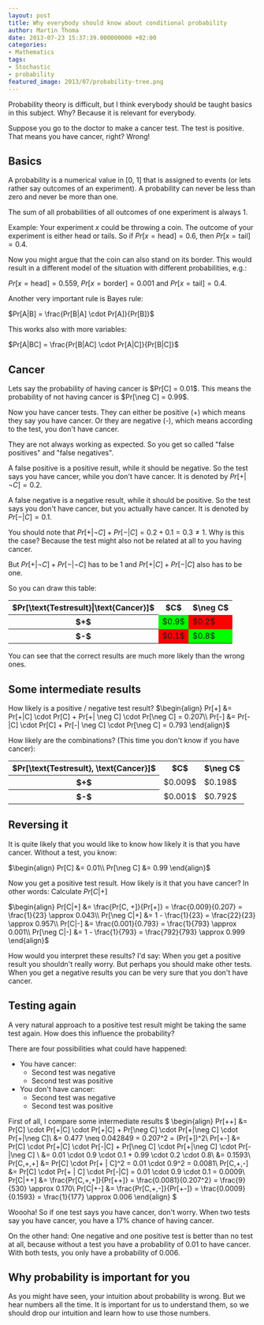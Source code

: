 ```yaml
---
layout: post
title: Why everybody should know about conditional probability
author: Martin Thoma
date: 2013-07-23 15:37:39.000000000 +02:00
categories:
- Mathematics
tags:
- Stochastic
- probability
featured_image: 2013/07/probability-tree.png
---
```

Probability theory is difficult, but I think everybody should be taught basics in this subject. Why? Because it is relevant for everybody.

Suppose you go to the doctor to make a cancer test. The test is positive. That means you have cancer, right? Wrong!

<h2>Basics</h2>
A probability is a numerical value in [0, 1] that is assigned to events (or lets rather say outcomes of an experiment). A probability can never be less than zero and never be more than one.

The sum of all probabilities of all outcomes of one experiment is always 1.

Example: Your experiment $x$ could be throwing a coin. The outcome of your experiment is either head or tails. So if 
$Pr[x = \text{head}] = 0.6$, then $Pr[x = \text{tail}] = 0.4$.

Now you might argue that the coin can also stand on its border. This would result in a different model of the situation with different probabilities, e.g.:

$Pr[x = \text{head}] = 0.559$, $Pr[x = \text{border}] = 0.001$ and $Pr[x = \text{tail}] = 0.4$.

Another very important rule is Bayes rule:

$Pr[A|B] = \frac{Pr[B|A] \cdot Pr[A]}{Pr[B]}$

This works also with more variables:

$Pr[A|BC] = \frac{Pr[B|AC] \cdot Pr[A|C]}{Pr[B|C]}$

<h2>Cancer</h2>
Lets say the probability of having cancer is $Pr[C] = 0.01$. This means the probability of not having cancer is $Pr[\neg C] = 0.99$.

Now you have cancer tests. They can either be positive (+) which means they say you have cancer. Or they are negative (-), which means according to the test, you don't have cancer. 

They are not always working as expected. So you get so called "false positives" and "false negatives".

A false positive is a positive result, while it should be negative. So the test says you have cancer, while you don't have cancer. It is denoted by $Pr[+ | \neg C] = 0.2$.

A false negative is a negative result, while it should be positive. So the test says you don't have cancer, but you actually have cancer. It is denoted by $Pr[- | C] = 0.1$.

You should note that $Pr[+ | \neg C] + Pr[- | C] = 0.2 + 0.1 = 0.3 \neq 1$. Why is this the case? Because the test might also not be related at all to you having cancer.

But $Pr[+ | \neg C] + Pr[- | \neg C]$ has to be 1 and $Pr[+ | C] + Pr[- | C]$ also has to be one.

So you can draw this table:

<table class="wikitable" style="width:auto;">
<tr>
  <th>$Pr[\text{Testresult}|\text{Cancer}]$</th>
  <th>$C$</th>
  <th>$\neg C$</th>
</tr>
<tr>
  <th>$+$</th>
  <td style="background-color:lime;">$0.9$</td>
  <td style="background-color:red;">$0.2$</td>
</tr>
<tr>
  <th>$-$</th>
  <td style="background-color:red;">$0.1$</td>
  <td style="background-color:lime;">$0.8$</td>
</tr>
</table>

You can see that the correct results are much more likely than the wrong ones.

<h2>Some intermediate results</h2>
How likely is a positive / negative test result?
$\begin{align}
Pr[+] &= Pr[+|C] \cdot Pr[C] + Pr[+| \neg C] \cdot Pr[\neg C] = 0.207\\
Pr[-] &= Pr[-|C] \cdot Pr[C] + Pr[-| \neg C] \cdot Pr[\neg C] = 0.793
\end{align}$

How likely are the combinations? (This time you don't know if you have cancer):

<table class="wikitable" style="width:auto;">
<tr>
  <th>$Pr[\text{Testresult}, \text{Cancer}]$</th>
  <th>$C$</th>
  <th>$\neg C$</th>
</tr>
<tr>
  <th>$+$</th>
  <td>$0.009$</td>
  <td>$0.198$</td>
</tr>
<tr>
  <th>$-$</th>
  <td>$0.001$</td>
  <td>$0.792$</td>
</tr>
</table>



<h2>Reversing it</h2>
It is quite likely that you would like to know how likely it is that you have cancer. Without a test, you know:

$\begin{align}
Pr[C]      &= 0.01\\
Pr[\neg C] &= 0.99
\end{align}$


Now you get a positive test result. How likely is it that you have cancer? In other words: Calculate $Pr[C|+]$

$\begin{align}
Pr[C|+]      &= \frac{Pr[C, +]}{Pr[+]} = \frac{0.009}{0.207} = \frac{1}{23} \approx 0.043\\
Pr[\neg C|+] &= 1 - \frac{1}{23} = \frac{22}{23} \approx 0.957\\
Pr[C|-]      &= \frac{0.001}{0.793} = \frac{1}{793} \approx 0.001\\
Pr[\neg C|-] &= 1 - \frac{1}{793} = \frac{792}{793} \approx 0.999
\end{align}$

How would you interpret these results? I'd say:
When you get a positive result you shouldn't really worry. But perhaps you should make other tests.
When you get a negative results you can be very sure that you don't have cancer.

<h2>Testing again</h2>
A very natural approach to a positive test result might be taking the same test again. How does this influence the probability?

There are four possibilities what could have happened:
<ul>
  <li>You have cancer:
    <ul>
      <li>Second test was negative</li>
      <li>Second test was positive</li>
    </ul>
  </li>
  <li>You don't have cancer:
    <ul>
      <li>Second test was negative</li>
      <li>Second test was positive</li>
    </ul>
  </li>
</ul>

First of all, I compare some intermediate results
$
\begin{align}
Pr[++] &= Pr[C] \cdot Pr[+|C] \cdot Pr[+|C] + Pr[\neg C] \cdot Pr[+|\neg C] \cdot Pr[+|\neg C]\\
       &= 0.477 \neq 0.042849 = 0.207^2 = (Pr[+])^2\\
Pr[+-] &= Pr[C] \cdot Pr[+|C] \cdot Pr[-|C] + Pr[\neg C] \cdot Pr[+|\neg C] \cdot Pr[-|\neg C] \\
       &= 0.01 \cdot 0.9 \cdot 0.1 + 0.99 \cdot 0.2 \cdot 0.8\\
       &= 0.1593\\
Pr[C,+,+] &= Pr[C] \cdot Pr[+ | C]^2 = 0.01 \cdot 0.9^2 = 0.0081\\
Pr[C,+,-] &= Pr[C] \cdot Pr[+ | C] \cdot Pr[-|C] = 0.01 \cdot 0.9 \cdot 0.1 = 0.0009\\
Pr[C|++] &= \frac{Pr[C,+,+]}{Pr[++]} = \frac{0.0081}{0.207^2} = \frac{9}{530} \approx 0.170\\
Pr[C|+-] &= \frac{Pr[C,+,-]}{Pr[+-]} = \frac{0.0009}{0.1593} = \frac{1}{177} \approx 0.006
\end{align}
$

Woooha! So if one test says you have cancer, don't worry. When two tests say you have cancer, you have a 17% chance of having cancer.

On the other hand: One negative and one positive test is better than no test at all, because without a test you have a probability of 0.01 to have cancer. With both tests, you only have a probability of 0.006.

<h2>Why probability is important for you</h2>
As you might have seen, your intuition about probability is wrong. But we hear numbers all the time. It is important for us to understand them, so we should drop our intuition and learn how to use those numbers.
